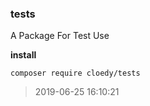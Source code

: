 ### tests
A Package For Test Use

**install**
```
composer require cloedy/tests 
```


> 2019-06-25 16:10:21
